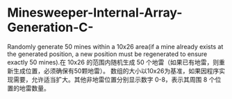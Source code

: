 # Minesweeper-Internal-Array-Generation-C-
Randomly generate 50 mines within a 10x26 area(if a mine already exists at the generated position, a new position must be regenerated to ensure exactly 50 mines).在 10x26 的范围内随机生成 50 个地雷（如果已有地雷，则重新生成位置，必须确保有50颗地雷）。 数组的大小以10x26为基准，如果因程序实现需要，允许适当扩大。其他非地雷位置分别显示数字 0-8，表示其周围 8 个位置的地雷数量。
